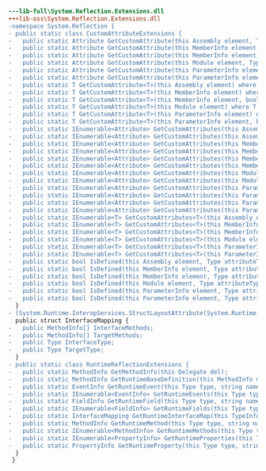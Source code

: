 ﻿```diff
---lib-full\System.Reflection.Extensions.dll
+++lib-oss\System.Reflection.Extensions.dll
-namespace System.Reflection {
- public static class CustomAttributeExtensions {
-   public static Attribute GetCustomAttribute(this Assembly element, Type attributeType);
-   public static Attribute GetCustomAttribute(this MemberInfo element, Type attributeType);
-   public static Attribute GetCustomAttribute(this MemberInfo element, Type attributeType, bool inherit);
-   public static Attribute GetCustomAttribute(this Module element, Type attributeType);
-   public static Attribute GetCustomAttribute(this ParameterInfo element, Type attributeType);
-   public static Attribute GetCustomAttribute(this ParameterInfo element, Type attributeType, bool inherit);
-   public static T GetCustomAttribute<T>(this Assembly element) where T : Attribute;
-   public static T GetCustomAttribute<T>(this MemberInfo element) where T : Attribute;
-   public static T GetCustomAttribute<T>(this MemberInfo element, bool inherit) where T : Attribute;
-   public static T GetCustomAttribute<T>(this Module element) where T : Attribute;
-   public static T GetCustomAttribute<T>(this ParameterInfo element) where T : Attribute;
-   public static T GetCustomAttribute<T>(this ParameterInfo element, bool inherit) where T : Attribute;
-   public static IEnumerable<Attribute> GetCustomAttributes(this Assembly element);
-   public static IEnumerable<Attribute> GetCustomAttributes(this Assembly element, Type attributeType);
-   public static IEnumerable<Attribute> GetCustomAttributes(this MemberInfo element);
-   public static IEnumerable<Attribute> GetCustomAttributes(this MemberInfo element, bool inherit);
-   public static IEnumerable<Attribute> GetCustomAttributes(this MemberInfo element, Type attributeType);
-   public static IEnumerable<Attribute> GetCustomAttributes(this MemberInfo element, Type attributeType, bool inherit);
-   public static IEnumerable<Attribute> GetCustomAttributes(this Module element);
-   public static IEnumerable<Attribute> GetCustomAttributes(this Module element, Type attributeType);
-   public static IEnumerable<Attribute> GetCustomAttributes(this ParameterInfo element);
-   public static IEnumerable<Attribute> GetCustomAttributes(this ParameterInfo element, bool inherit);
-   public static IEnumerable<Attribute> GetCustomAttributes(this ParameterInfo element, Type attributeType);
-   public static IEnumerable<Attribute> GetCustomAttributes(this ParameterInfo element, Type attributeType, bool inherit);
-   public static IEnumerable<T> GetCustomAttributes<T>(this Assembly element) where T : Attribute;
-   public static IEnumerable<T> GetCustomAttributes<T>(this MemberInfo element) where T : Attribute;
-   public static IEnumerable<T> GetCustomAttributes<T>(this MemberInfo element, bool inherit) where T : Attribute;
-   public static IEnumerable<T> GetCustomAttributes<T>(this Module element) where T : Attribute;
-   public static IEnumerable<T> GetCustomAttributes<T>(this ParameterInfo element) where T : Attribute;
-   public static IEnumerable<T> GetCustomAttributes<T>(this ParameterInfo element, bool inherit) where T : Attribute;
-   public static bool IsDefined(this Assembly element, Type attributeType);
-   public static bool IsDefined(this MemberInfo element, Type attributeType);
-   public static bool IsDefined(this MemberInfo element, Type attributeType, bool inherit);
-   public static bool IsDefined(this Module element, Type attributeType);
-   public static bool IsDefined(this ParameterInfo element, Type attributeType);
-   public static bool IsDefined(this ParameterInfo element, Type attributeType, bool inherit);
  }
- [System.Runtime.InteropServices.StructLayoutAttribute(System.Runtime.InteropServices.LayoutKind.Sequential)]
  public struct InterfaceMapping {
-   public MethodInfo[] InterfaceMethods;
-   public MethodInfo[] TargetMethods;
-   public Type InterfaceType;
-   public Type TargetType;
  }
- public static class RuntimeReflectionExtensions {
-   public static MethodInfo GetMethodInfo(this Delegate del);
-   public static MethodInfo GetRuntimeBaseDefinition(this MethodInfo method);
-   public static EventInfo GetRuntimeEvent(this Type type, string name);
-   public static IEnumerable<EventInfo> GetRuntimeEvents(this Type type);
-   public static FieldInfo GetRuntimeField(this Type type, string name);
-   public static IEnumerable<FieldInfo> GetRuntimeFields(this Type type);
-   public static InterfaceMapping GetRuntimeInterfaceMap(this TypeInfo typeInfo, Type interfaceType);
-   public static MethodInfo GetRuntimeMethod(this Type type, string name, Type[] parameters);
-   public static IEnumerable<MethodInfo> GetRuntimeMethods(this Type type);
-   public static IEnumerable<PropertyInfo> GetRuntimeProperties(this Type type);
-   public static PropertyInfo GetRuntimeProperty(this Type type, string name);
  }
 }
```
